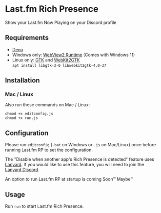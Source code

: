 # Last.fm Rich Presence

Show your Last.fm Now Playing on your Discord profile

## Requirements

- [Deno]
- Windows only: [WebView2 Runtime] (Comes with Windows 11)
- Linux only: [GTK] and [WebKit2GTK] \
  `apt install libgtk-3-0 libwebkit2gtk-4.0-37`

## Installation

### Mac / Linux

Also run these commands on Mac / Linux:

```
chmod +x editconfig.js
chmod +x run.js
```

## Configuration

Please run `editconfig` (`.bat` on Windows or `.js` on Mac/Linux)
once before running Last.fm RP to set the configuration.

The "Disable when another app's Rich Presence is detected" feature uses [Lanyard].
If you would like to use this feature, you will need to join the [Lanyard Discord].

An option to run Last.fm RP at startup is coming Soon™️ Maybe™️

## Usage

Run `run` to start Last.fm Rich Presence.

[deno]: https://deno.land/
[webview2 runtime]: https://go.microsoft.com/fwlink/p/?LinkId=2124703
[gtk]: https://docs.gtk.org/gtk3/
[webkit2gtk]: https://webkitgtk.org/
[lanyard]: https://github.com/Phineas/lanyard
[lanyard discord]: https://discord.gg/lanyard
